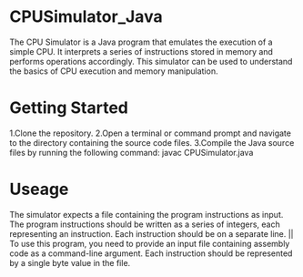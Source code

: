 # CPUSimulator_Java
The CPU Simulator is a Java program that emulates the execution of a simple CPU. It interprets a series of instructions
stored in memory and performs operations accordingly. This simulator can be used to understand the basics of CPU execution and memory manipulation.

# Getting Started
1.Clone the repository.
2.Open a terminal or command prompt and navigate to the directory containing the source code files.
3.Compile the Java source files by running the following command: javac CPUSimulator.java

# Useage
The simulator expects a file containing the program instructions as input. The program instructions should be written as a series of integers, 
each representing an instruction. Each instruction should be on a separate line.
||
To use this program, you need to provide an input file containing assembly code as a command-line argument. Each instruction should be represented by a single byte value in the file.
